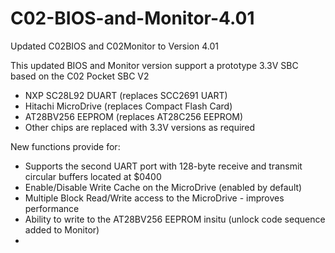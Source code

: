 # C02-BIOS-and-Monitor-4.01
Updated C02BIOS and C02Monitor to Version 4.01

This updated BIOS and Monitor version support a prototype 3.3V SBC based on the C02 Pocket SBC V2
 - NXP SC28L92 DUART (replaces SCC2691 UART)
 - Hitachi MicroDrive (replaces Compact Flash Card)
 - AT28BV256 EEPROM (replaces AT28C256 EEPROM)
 - Other chips are replaced with 3.3V versions as required

New functions provide for:
 - Supports the second UART port with 128-byte receive and transmit circular buffers located at $0400
 - Enable/Disable Write Cache on the MicroDrive (enabled by default)
 - Multiple Block Read/Write access to the MicroDrive - improves performance
 - Ability to write to the AT28BV256 EEPROM insitu (unlock code sequence added to Monitor)
 - 
